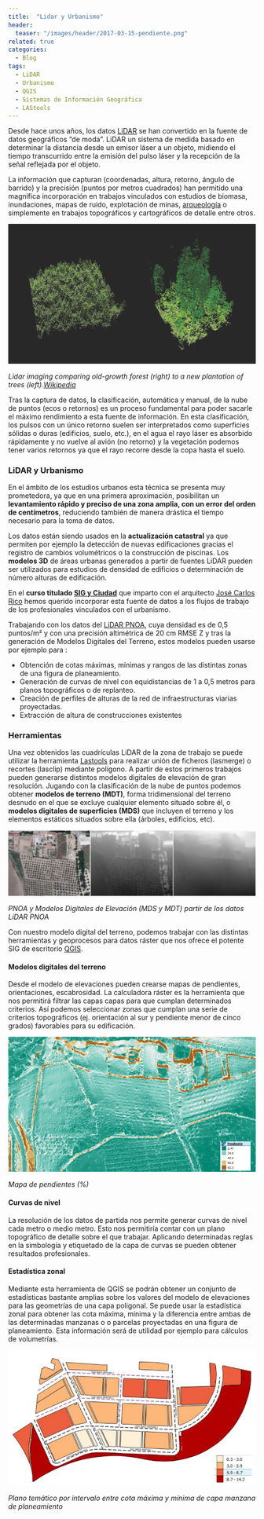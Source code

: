 ```yaml
---
title:  "Lidar y Urbanismo"
header:
  teaser: "/images/header/2017-03-15-pendiente.png"
related: true
categories: 
  - Blog
tags:
  - LiDAR
  - Urbanismo
  - QGIS
  - Sistemas de Información Geográfica
  - LAStools
---
```


Desde hace unos años, los datos [LiDAR](https://wikipedia.org/wiki/LIDAR "Lidar Wikipedia") se han convertido en la fuente de datos geográficos “de moda”. LiDAR un sistema de medida basado en determinar la distancia desde un emisor láser a un objeto, midiendo el tiempo transcurrido entre la emisión del pulso láser y la recepción de la señal reflejada por el objeto.

La información que capturan (coordenadas, altura, retorno, ángulo de barrido) y la precisión (puntos por metros cuadrados) han permitido una magnífica incorporación en trabajos vinculados con estudios de biomasa, inundaciones, mapas de ruido, explotación de minas, [arqueología](2016/trabajando-con-datos-lidar-algunos-ejemplos-del-conjunto-arqueologico-de-madinat-al-zahra "Lidar y Arqueología en SIGdeletras") o simplemente en trabajos topográficos y cartográficos de detalle entre otros.

![Lidar imaging comparing old-growth forest (right) to a new plantation of trees (left).](/images/blog/201703_lidar_urbanismo/Forest_LIDAR.jpg "Lidar e Ingeniería Forestal (Wikipedia https://en.wikipedia.org/wiki/Lidar)")

_Lidar imaging comparing old-growth forest (right) to a new plantation of trees (left).[Wikipedia](https://en.wikipedia.org/wiki/Lidar)_

Tras la captura de datos, la clasificación, automática y manual, de la nube de puntos (ecos o retornos) es un proceso fundamental para poder sacarle el máximo rendimiento a esta fuente de información. En esta clasificación, los pulsos con un único retorno suelen ser interpretados como superficies sólidas o duras (edificios, suelo, etc.), en el agua el rayo láser es absorbido rápidamente y no vuelve al avión (no retorno) y la vegetación podemos tener varios retornos ya que el rayo recorre desde la copa hasta el suelo.

### LiDAR y Urbanismo

En el ámbito de los estudios urbanos esta técnica se presenta muy prometedora, ya que en una primera aproximación, posibilitan un **levantamiento rápido y preciso de una zona amplia, con un error del orden de centímetros**, reduciendo también de manera drástica el tiempo necesario para la toma de datos.

Los datos están siendo usados en la **actualización catastral** ya que permiten por ejemplo la detección de nuevas edificaciones gracias el registro de cambios volumétricos o la construcción de piscinas. Los **modelos 3D** de áreas urbanas generados a partir de fuentes LiDAR pueden ser utilizados para estudios de densidad de edificios o determinación de número alturas de edificación.

En el **curso titulado [SIG y Ciudad](2017/curso-semi-presencial-sistemas-de-informacion-geografica-aplicados-al-analisis-urbano-y-del-territorio "Curso SIG y Ciudad")** que imparto con el arquitecto [José Carlos Rico](https://twitter.com/jcricocordoba?lang=es "Twitter José Carlos Rico") hemos querido incorporar esta fuente de datos a los flujos de trabajo de los profesionales vinculados con el urbanismo.

Trabajando con los datos del [LiDAR PNOA](http://pnoa.ign.es/presentacion "Lidar PNOA"), cuya densidad es de 0,5 puntos/m² y con una precisión altimétrica de 20 cm RMSE Z y tras la generación de Modelos Digitales del Terreno, estos modelos pueden usarse por ejemplo para :

*   Obtención de cotas máximas, mínimas y rangos de las distintas zonas de una figura de planeamiento.
*   Generación de curvas de nivel con equidistancias de 1 a 0,5 metros para planos topográficos o de replanteo.
*   Creación de perfiles de alturas de la red de infraestructuras viarias proyectadas.
*   Extracción de altura de construcciones existentes

### Herramientas

Una vez obtenidos las cuadrículas LiDAR de la zona de trabajo se puede utilizar la herramienta [Lastools](https://rapidlasso.com/lastools/ "Lastools") para realizar unión de ficheros (lasmerge) o recortes (lasclip) mediante polígono. A partir de estos primeros trabajos pueden generarse distintos modelos digitales de elevación de gran resolución. Jugando con la clasificación de la nube de puntos podemos obtener **modelos de terreno (MDT)**, forma tridimensional del terreno desnudo en el que se excluye cualquier elemento situado sobre él, o **modelos digitales de superficies (MDS)** que incluyen el terreno y los elementos estáticos situados sobre ella (árboles, edificios, etc).

![Modelos Digitales de Elevación a partir de los datos LiDAR PNOA](/images/blog/201703_lidar_urbanismo/pnoa_mds_mdt.png "Modelos Digitales de Elevación a partir de los datos LiDAR PNOA")

_PNOA y Modelos Digitales de Elevación (MDS y MDT) partir de los datos LiDAR PNOA_

Con nuestro modelo digital del terreno, podemos trabajar con las distintas herramientas y geoprocesos para datos ráster que nos ofrece el potente SIG de escritorio [QGIS](http://www.qgis.org/es/site/%20 "QGIS").

#### **Modelos digitales del terreno**

Desde el modelo de elevaciones pueden crearse mapas de pendientes, orientaciones, escabrosidad. La calculadora ráster es la herramienta que nos permitirá filtrar las capas capas para que cumplan determinados criterios. Así podemos seleccionar zonas que cumplan una serie de criterios topográficos (ej. orientación al sur y pendiente menor de cinco grados) favorables para su edificación.

![Mapa de pendientes (%)](/images/blog/201703_lidar_urbanismo/pendiente.png "Mapa de pendientes (%)")

_Mapa de pendientes (%)_

#### **Curvas de nivel**

La resolución de los datos de partida nos permite generar curvas de nivel cada metro o medio metro. Esto nos permitiría contar con un plano topográfico de detalle sobre el que trabajar. Aplicando determinadas reglas en la simbología y etiquetado de la capa de curvas se pueden obtener resultados profesionales.

#### **Estadística zonal**

Mediante esta herramienta de QGIS se podrán obtener un conjunto de estadísticas bastante amplias sobre los valores del modelo de elevaciones para las geometrías de una capa poligonal. Se puede usar la estadística zonal para obtener las cota máxima, mínima y la diferencia entre ambas de las determinadas manzanas o o parcelas proyectadas en una figura de planeamiento. Esta información será de utilidad por ejemplo para cálculos de volumetrías.

![Plano temático por intervalo entre cota máxima y mínima de capa manzana de planeamiento](/images/blog/201703_lidar_urbanismo/tematico_intervalos_cotas.png)

_Plano temático por intervalo entre cota máxima y mínima de capa manzana de planeamiento_
